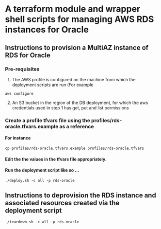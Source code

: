 # A terraform module and wrapper shell scripts for managing AWS RDS instances for Oracle

## Instructions to provision a MultiAZ instance of RDS for Oracle
### Pre-requisites
1) The AWS profile is configured on the machine from which the deployment scripts are run (For example 
```
aws configure
```
2) An S3 bucket in the region of the DB deployment, for which the aws credentials used in step 1 has get, put and list permissions

### Create a profile tfvars file using the profiles/rds-oracle.tfvars.example as a reference
#### For instance
```
cp profiles/rds-oracle.tfvars.example profiles/rds-oracle.tfvars
```
#### Edit the the values in the tfvars file appropriately.

#### Run the deployment script like so ...
```
./deploy.sh -c all -p rds-oracle
```
## Instructions to deprovision the RDS instance and associated resources created via the deployment script
```
./teardown.sh -c all -p rds-oracle
```
